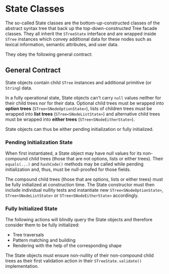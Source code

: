 # State Classes

The so-called State classes are the bottom-up-constructed classes of the abstract syntax tree that back up the
top-down-constructed Tree facade classes. They all inherit the `STreeState` interface and are wrapped inside `STree`
instances which convey additional data for these nodes such as lexical information, semantic attributes, and user data.

They obey the following general contract:

## General Contract

State objects contain child `STree` instances and additional primitive (or `String`) data.

In a fully operational state, State objects can't carry `null` values neither for their child trees nor for their data.
Optional child trees must be wrapped into **option trees** (`STree<SNodeOptionState>`), lists of children trees must be
wrapped into **list trees** (`STree<SNodeListState>`) and alternative child trees must be wrapped into **either trees**
(`STree<SNodeEitherState>`).

State objects can thus be either pending initialization or fully initialized.

### Pending Initialization State

When first instantiated, a State object may have null values for its non-compound child trees (those that are not
options, lists or either trees). Their `equals(...)` and `hashCode()` methods may be called while pending initialization
and, thus, must be null-proofed for those fields.

The compound child trees (those that are options, lists or either trees) must be fully initialized at construction time.
The State constructor must then include individual nullity tests and instantiate new `STree<SNodeOptionState>`,
`STree<SNodeListState>` or `STree<SNodeEitherState>` accordingly.

### Fully Initialized State

The following actions will blindly query the State objects and therefore consider them to be fully initialized:

- Tree traversals
- Pattern matching and building
- Rendering with the help of the corresponding shape

The State objects must ensure non-nullity of their non-compound child trees as their first validation action in their
`STreeState.validate()` implementation.
